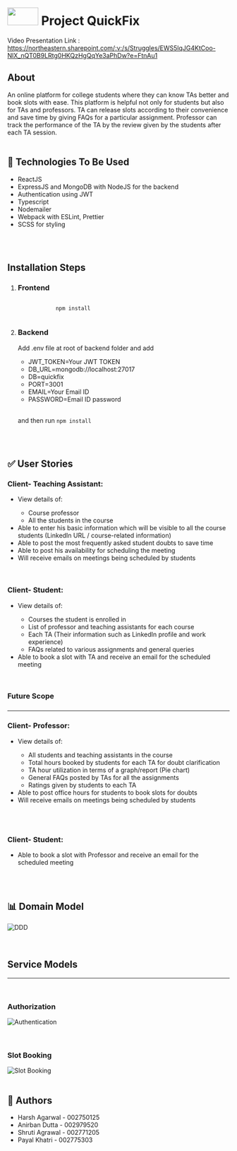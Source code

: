 <h1><centre><img src="Images/QuickFix-logo.png" height="40px" width="70px"> Project QuickFix</h1></centre>

Video Presentation Link : https://northeastern.sharepoint.com/:v:/s/Struggles/EWS5lqJG4KtCoo-NlX_nQT0B9LRtg0HKQzHgQqYe3aPhDw?e=FtnAu1

<h2>About</h2>
An online platform for college students where they can know TAs better and book slots with ease. This platform is helpful not only for students but also for TAs and professors. TA can release slots according to their convenience and save time by giving FAQs for a particular assignment. Professor can track the performance of the TA by the review given by the students after each TA session.
<br><br>
<h2>🌟 Technologies To Be Used</h2>
<ul>
 <li>ReactJS</li>
 <li>ExpressJS and MongoDB with NodeJS for the backend</li>
 <li>Authentication using JWT</li>
 <li>Typescript</li>
 <li>Nodemailer</li>   
 <li>Webpack with ESLint, Prettier</li>
 <li>SCSS for styling</li>
</ul>
<br><br>

<h2>Installation Steps</h2>
<ol>
    <li>
        <h3>Frontend</h3>
        <p><code>
            npm install
        </code></p>
    </li>
    <li>
        <h3>Backend</h3>
        <p>Add .env file at root of backend folder and add</p>
        <ul>
            <li>JWT_TOKEN=Your JWT TOKEN</li>
            <li>DB_URL=mongodb://localhost:27017</li>
            <li>DB=quickfix</li>
            <li>PORT=3001</li>
            <li>EMAIL=Your Email ID</li>
            <li>PASSWORD=Email ID password</li>
        </ul>
        <br/>
        <p>and then run <code>npm install</code></p>
    </li>
</ol>
<br><br>

<h2>✅ User Stories</h2>

<h3>Client- Teaching Assistant:</h3>
<ul>
<li>View details of: </li>
<ul>
<li>Course professor</li>
<li>All the students in the course</li>
</ul>
<li>Able to enter his basic information which will be visible to all the course students (LinkedIn URL / course-related information)</li>
<li>Able to post the most frequently asked student doubts to save time</li>
<li>Able to post his availability for scheduling the meeting</li>
<li>Will receive emails on meetings being scheduled by students</li>
</ul>
<br>

<h3>Client- Student:</h3>
<ul>
<li>View details of:</li>
<ul>
<li>Courses the student is enrolled in</li>
<li>List of professor and teaching assistants for each course</li>
<li>Each TA (Their information such as LinkedIn profile and work experience)</li>
<li>FAQs related to various assignments and general queries</li>
</ul>
<li>Able to book a slot with TA and receive an email for the scheduled meeting</li>
</ul>
<br>

<h3>Future Scope<h3>
<hr>
<h3>Client- Professor: </h3>
<ul>
<li>View details of: </li>
<ul>
<li>All students and teaching assistants in the course</li>
<li>Total hours booked by students for each TA for doubt clarification</li>
<li>TA hour utilization in terms of a graph/report (Pie chart)</li>
<li>General FAQs posted by TAs for all the assignments</li>
<li>Ratings given by students to each TA</li>
</ul>
<li>Able to post office hours for students to book slots for doubts</li>
<li>Will receive emails on meetings being scheduled by students</li>
</ul>
<br><br>

<h3>Client- Student: </h3>
<ul>
<li>Able to book a slot with Professor and receive an email for the scheduled meeting</li>
</ul>
<br><br>

<h2>📊 Domain Model</h2>
<img src="Images/DDD.jpeg" title="DDD">
<br><br><br>

<h2> Service Models </h2>
<hr>
<br>
<h3> Authorization </h3>
<img src="Images/Authentication.png" title="Authentication">
<br><br><br>
<h3> Slot Booking </h3>
<img src="Images/Slot Booking.png" title="Slot Booking">
<br> <br>
<h2>👥 Authors</h2>
<ul>
<li>Harsh Agarwal - 002750125</li>
<li>Anirban Dutta - 002979520</li>
<li>Shruti Agrawal - 002771205</li>
<li>Payal Khatri - 002775303</li>
</ul>
